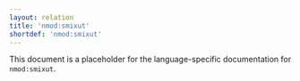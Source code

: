 ```yaml
---
layout: relation
title: 'nmod:smixut'
shortdef: 'nmod:smixut'
---
```


This document is a placeholder for the language-specific documentation
for `nmod:smixut`.
